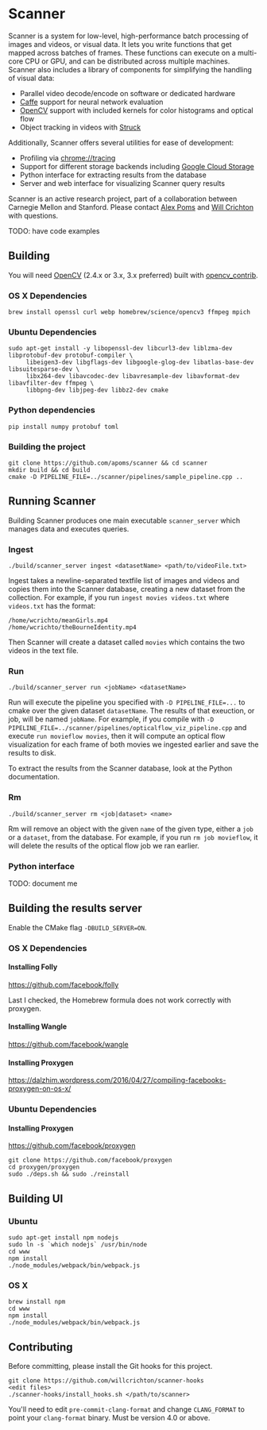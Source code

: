# Scanner

Scanner is a system for low-level, high-performance batch processing of images and videos, or visual data. It lets you write functions that get mapped across batches of frames. These functions can execute on a multi-core CPU or GPU, and can be distributed across multiple machines. Scanner also includes a library of components for simplifying the handling of visual data:

* Parallel video decode/encode on software or dedicated hardware
* [Caffe](https://github.com/bvlc/caffe) support for neural network evaluation
* [OpenCV](https://github.com/opencv/opencv) support with included kernels for color histograms and optical flow
* Object tracking in videos with [Struck](https://github.com/samhare/struck)

Additionally, Scanner offers several utilities for ease of development:

* Profiling via [chrome://tracing](https://www.chromium.org/developers/how-tos/trace-event-profiling-tool)
* Support for different storage backends including [Google Cloud Storage](https://cloud.google.com/storage/)
* Python interface for extracting results from the database
* Server and web interface for visualizing Scanner query results

Scanner is an active research project, part of a collaboration between Carnegie Mellon and Stanford. Please contact [Alex Poms](https://github.com/apoms) and [Will Crichton](https://github.com/willcrichton) with questions.

TODO: have code examples

## Building

You will need [OpenCV](https://github.com/opencv/opencv) (2.4.x or 3.x, 3.x preferred) built with [opencv_contrib](https://github.com/opencv/opencv_contrib/).

### OS X Dependencies
```
brew install openssl curl webp homebrew/science/opencv3 ffmpeg mpich
```
### Ubuntu Dependencies

```
sudo apt-get install -y libopenssl-dev libcurl3-dev liblzma-dev libprotobuf-dev protobuf-compiler \
     libeigen3-dev libgflags-dev libgoogle-glog-dev libatlas-base-dev libsuitesparse-dev \
     libx264-dev libavcodec-dev libavresample-dev libavformat-dev libavfilter-dev ffmpeg \
     libbpng-dev libjpeg-dev libbz2-dev cmake
```

### Python dependencies

```
pip install numpy protobuf toml
```

### Building the project

```
git clone https://github.com/apoms/scanner && cd scanner
mkdir build && cd build
cmake -D PIPELINE_FILE=../scanner/pipelines/sample_pipeline.cpp ..
```

## Running Scanner

Building Scanner produces one main executable `scanner_server` which manages data and executes queries.

### Ingest
```
./build/scanner_server ingest <datasetName> <path/to/videoFile.txt>
```

Ingest takes a newline-separated textfile list of images and videos and copies them into the Scanner database, creating a new dataset from the collection. For example, if you run `ingest movies videos.txt` where `videos.txt` has the format:

```
/home/wcrichto/meanGirls.mp4
/home/wcrichto/theBourneIdentity.mp4
```

Then Scanner will create a dataset called `movies` which contains the two videos in the text file.

### Run
```
./build/scanner_server run <jobName> <datasetName>
```

Run will execute the pipeline you specified with `-D PIPELINE_FILE=...` to cmake over the given dataset `datasetName`. The results of that exeuction, or job, will be named `jobName`. For example, if you compile with `-D PIPELINE_FILE=../scanner/pipelines/opticalflow_viz_pipeline.cpp` and execute `run movieflow movies`, then it will compute an optical flow visualization for each frame of both movies we ingested earlier and save the results to disk.

To extract the results from the Scanner database, look at the Python documentation.

### Rm
```
./build/scanner_server rm <job|dataset> <name>
```

Rm will remove an object with the given `name` of the given type, either a `job` or a `dataset`, from the database. For example, if you run `rm job movieflow`, it will delete the results of the optical flow job we ran earlier.

### Python interface

TODO: document me

## Building the results server
Enable the CMake flag `-DBUILD_SERVER=ON`.

### OS X Dependencies
#### Installing Folly
https://github.com/facebook/folly

Last I checked, the Homebrew formula does not work correctly with proxygen.
#### Installing Wangle
https://github.com/facebook/wangle
#### Installing Proxygen
https://dalzhim.wordpress.com/2016/04/27/compiling-facebooks-proxygen-on-os-x/

### Ubuntu Dependencies

#### Installing Proxygen
https://github.com/facebook/proxygen
```
git clone https://github.com/facebook/proxygen
cd proxygen/proxygen
sudo ./deps.sh && sudo ./reinstall
```

## Building UI

### Ubuntu
```
sudo apt-get install npm nodejs
sudo ln -s `which nodejs` /usr/bin/node
cd www
npm install
./node_modules/webpack/bin/webpack.js
```

### OS X
```
brew install npm
cd www
npm install
./node_modules/webpack/bin/webpack.js
```

## Contributing

Before committing, please install the Git hooks for this project.

```
git clone https://github.com/willcrichton/scanner-hooks
<edit files>
./scanner-hooks/install_hooks.sh </path/to/scanner>
```

You'll need to edit `pre-commit-clang-format` and change `CLANG_FORMAT` to point your `clang-format` binary. Must be version 4.0 or above.